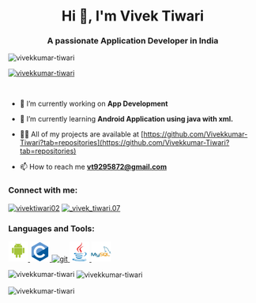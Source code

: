 <h1 align="center">Hi 👋, I'm Vivek Tiwari</h1>
<h3 align="center">A passionate Application Developer in India</h3>

<p align="left"> <img src="https://komarev.com/ghpvc/?username=vivekkumar-tiwari&label=Profile%20views&color=0e75b6&style=flat" alt="vivekkumar-tiwari" /> </p>

<p align="left"> <a href="https://github.com/ryo-ma/github-profile-trophy"><img src="https://github-profile-trophy.vercel.app/?username=vivekkumar-tiwari" alt="vivekkumar-tiwari" /></a> </p>

<p align="left"> <a href="https://twitter.com/" target="blank"><img src="https://img.shields.io/twitter/follow/?logo=twitter&style=for-the-badge" alt="" /></a> </p>

- 🔭 I’m currently working on **App Development**

- 🌱 I’m currently learning **Android Application using java with xml.**

- 👨‍💻 All of my projects are available at [https://github.com/Vivekkumar-Tiwari?tab=repositories](https://github.com/Vivekkumar-Tiwari?tab=repositories)

- 📫 How to reach me **vt9295872@gmail.com**

<h3 align="left">Connect with me:</h3>
<p align="left">
<a href="https://linkedin.com/in/vivektiwari02" target="blank"><img align="center" src="https://raw.githubusercontent.com/rahuldkjain/github-profile-readme-generator/master/src/images/icons/Social/linked-in-alt.svg" alt="vivektiwari02" height="30" width="40" /></a>
<a href="https://instagram.com/_vivek_tiwari.07" target="blank"><img align="center" src="https://raw.githubusercontent.com/rahuldkjain/github-profile-readme-generator/master/src/images/icons/Social/instagram.svg" alt="_vivek_tiwari.07" height="30" width="40" /></a>
</p>

<h3 align="left">Languages and Tools:</h3>
<p align="left"> <a href="https://developer.android.com" target="_blank" rel="noreferrer"> <img src="https://raw.githubusercontent.com/devicons/devicon/master/icons/android/android-original-wordmark.svg" alt="android" width="40" height="40"/> </a> <a href="https://www.cprogramming.com/" target="_blank" rel="noreferrer"> <img src="https://raw.githubusercontent.com/devicons/devicon/master/icons/c/c-original.svg" alt="c" width="40" height="40"/> </a> <a href="https://git-scm.com/" target="_blank" rel="noreferrer"> <img src="https://www.vectorlogo.zone/logos/git-scm/git-scm-icon.svg" alt="git" width="40" height="40"/> </a> <a href="https://www.java.com" target="_blank" rel="noreferrer"> <img src="https://raw.githubusercontent.com/devicons/devicon/master/icons/java/java-original.svg" alt="java" width="40" height="40"/> </a> <a href="https://www.mysql.com/" target="_blank" rel="noreferrer"> <img src="https://raw.githubusercontent.com/devicons/devicon/master/icons/mysql/mysql-original-wordmark.svg" alt="mysql" width="40" height="40"/> </a> </p>

<p><img align="left" src="https://github-readme-stats.vercel.app/api/top-langs?username=vivekkumar-tiwari&show_icons=true&locale=en&layout=compact" alt="vivekkumar-tiwari" /></p>

<p>&nbsp;<img align="center" src="https://github-readme-stats.vercel.app/api?username=vivekkumar-tiwari&show_icons=true&locale=en" alt="vivekkumar-tiwari" /></p>

<p><img align="center" src="https://github-readme-streak-stats.herokuapp.com/?user=vivekkumar-tiwari&" alt="vivekkumar-tiwari" /></p>

